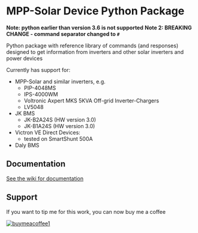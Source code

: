 # MPP-Solar Device Python Package #

__Note: python earlier than version 3.6 is not supported__
__Note 2: BREAKING CHANGE - command separator changed to `#`__

Python package with reference library of commands (and responses)
designed to get information from inverters and other solar inverters and power devices

Currently has support for:
- MPP-Solar and similar inverters, e.g.
  - PIP-4048MS
  - IPS-4000WM
  - Voltronic Axpert MKS 5KVA Off-grid Inverter-Chargers
  - LV5048
- JK BMS
  - JK-B2A24S (HW version 3.0)
  - JK-B1A24S (HW version 3.0)
- Victron VE Direct Devices:
  - tested on SmartShunt 500A
- Daly BMS

## Documentation ##
[See the wiki for documentation](https://github.com/jblance/mpp-solar/wiki)

## Support ##
If you want to tip me for this work, you can now buy me a coffee

[![buymeacoffee1](https://user-images.githubusercontent.com/1266998/225745276-54d6a4d4-a1ed-44f9-a1f2-e99eb1aa2812.png)](https://www.buymeacoffee.com/jblance)

